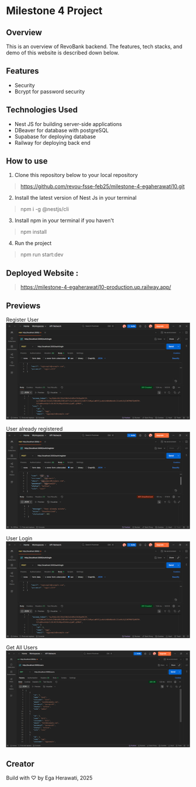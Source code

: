 # Milestone 4 Project


## Overview

This is an overview of RevoBank backend. The features, tech stacks, and demo of this website is described down below.


## Features

* Security
* Bcrypt for password security


## Technologies Used

* Nest JS for building server-side applications
* DBeaver for database with postgreSQL
* Supabase for deploying database
* Railway for deploying back end


## How to use

1. Clone this repository below to your local repository

> https://github.com/revou-fsse-feb25/milestone-4-egaherawati10.git

2. Install the latest version of Nest Js in your terminal
> npm i -g @nestjs/cli

3. Install npm in your terminal if you haven't
> npm install

4. Run the project
> npm run start:dev


## Deployed Website :

> https://milestone-4-egaherawati10-production.up.railway.app/


## Previews

Register User
![alt text](image-2.png)

User already registered
![alt text](image.png)

User Login
![alt text](image-2.png)

Get All Users
![alt text](image-3.png)


## Creator
Build with &#x2661; by Ega Herawati, 2025